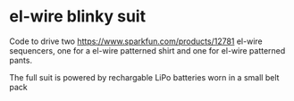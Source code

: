 # el-wire blinky suit

Code to drive two https://www.sparkfun.com/products/12781 el-wire sequencers, one for a el-wire patterned shirt and one for el-wire patterned pants.

The full suit is powered by rechargable LiPo batteries worn in a small belt pack
